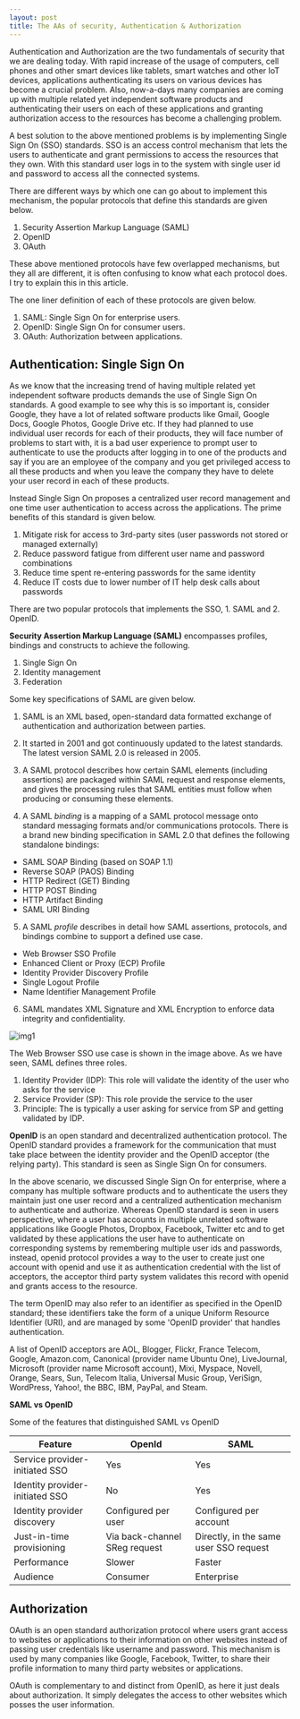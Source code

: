 ```yaml
---
layout: post
title: The AAs of security, Authentication & Authorization
---
```

Authentication and Authorization are the two fundamentals of security that we are dealing today. With rapid increase of the usage of computers, cell phones and other smart devices like tablets, smart watches and other IoT devices, applications authenticating its users on various devices has become a crucial problem. Also, now-a-days many companies are coming up with multiple related yet independent software products and authenticating their users on each of these applications and granting authorization access to the resources has become a challenging problem.

A best solution to the above mentioned problems is by implementing Single Sign On (SSO) standards. SSO is an access control mechanism that lets the users to authenticate and grant permissions to access the resources that they own. With this standard user logs in to the system with single user id and password to access all the connected systems.

There are different ways by which one can go about to implement this mechanism, the popular protocols that define this standards are given below.

1. Security Assertion Markup Language (SAML)
2. OpenID
3. OAuth

These above mentioned protocols have few overlapped mechanisms, but they all are different, it is often confusing to know what each protocol does. I try to explain this in this article.

The one liner definition of each of these protocols are given below.

1. SAML: Single Sign On for enterprise users.
2. OpenID: Single Sign On for consumer users.
3. OAuth: Authorization between applications.

## Authentication: Single Sign On  

As we know that the increasing trend of having multiple related yet independent software products
demands the use of Single Sign On standards. A good example to see why this is so important is, consider Google, they have a lot of related software products like Gmail, Google Docs, Google Photos, Google Drive etc. If they had planned to use individual user records for each of their products, they will face number of problems to start with, it is a bad user experience to prompt user to authenticate to use the products after logging in to one of the products and say if you are an employee of the company and you get privileged access to all these products and when you leave the company they have to delete your user record in each of these products.

Instead Single Sign On proposes a centralized user record management and one time user authentication to access across the applications. The prime benefits of this standard is given below.

1. Mitigate risk for access to 3rd-party sites (user passwords not stored or managed externally)
2. Reduce password fatigue from different user name and password combinations
3. Reduce time spent re-entering passwords for the same identity
4. Reduce IT costs due to lower number of IT help desk calls about passwords  

There are two popular protocols that implements the SSO, 1. SAML and 2. OpenID.

**Security Assertion Markup Language (SAML)** encompasses profiles, bindings and constructs to achieve the following.

1. Single Sign On
2. Identity management
3. Federation

Some key specifications of SAML are given below.

1. SAML is an XML based, open-standard data formatted exchange of authentication and authorization between parties.

2. It started in 2001 and got continuously updated to the latest standards. The latest version SAML 2.0 is released in 2005.

3. A SAML protocol describes how certain SAML elements (including assertions) are packaged within SAML request and response elements, and gives the processing rules that SAML entities must follow when producing or consuming these elements.

4. A SAML *binding* is a mapping of a SAML protocol message onto standard messaging formats and/or communications protocols. There is a brand new binding specification in SAML 2.0 that defines the following standalone bindings:
  * SAML SOAP Binding (based on SOAP 1.1)
  * Reverse SOAP (PAOS) Binding
  * HTTP Redirect (GET) Binding
  * HTTP POST Binding
  * HTTP Artifact Binding
  * SAML URI Binding

5. A SAML *profile* describes in detail how SAML assertions, protocols, and bindings combine to support a defined use case.
  * Web Browser SSO Profile
  * Enhanced Client or Proxy (ECP) Profile
  * Identity Provider Discovery Profile
  * Single Logout Profile
  * Name Identifier Management Profile

6. SAML mandates XML Signature and XML Encryption to enforce data integrity and confidentiality.  

![img1]({{site.baseurl}}assets/authentication/saml.png)

The Web Browser SSO use case is shown in the image above. As we have seen, SAML defines three roles.

1. Identity Provider (IDP): This role will validate the identity of the user who asks for the service
2. Service Provider (SP): This role provide the service to the user
3. Principle: The is typically a user asking for service from SP and getting validated by IDP.

**OpenID** is an open standard and decentralized authentication protocol. The OpenID standard provides a framework for the communication that must take place between the identity provider and the OpenID acceptor (the relying party). This standard is seen as Single Sign On for consumers.

In the above scenario, we discussed Single Sign On for enterprise, where a company has multiple software products and to authenticate the users they maintain just one user record and a centralized authentication mechanism to authenticate and authorize. Whereas OpenID standard is seen in users perspective, where a user has accounts in multiple unrelated software applications like Google Photos, Dropbox, Facebook, Twitter etc and to get validated by these applications the user have to authenticate on corresponding systems by remembering multiple user ids and passwords, instead, openid protocol provides a way to the user to create just one account with openid and use it as authentication credential with the list of acceptors, the acceptor third party system validates this record with openid and grants access to the resource.

The term OpenID may also refer to an identifier as specified in the OpenID standard; these identifiers take the form of a unique Uniform Resource Identifier (URI), and are managed by some 'OpenID provider' that handles authentication.

A list of OpenID acceptors are AOL, Blogger, Flickr, France Telecom, Google, Amazon.com, Canonical (provider name Ubuntu One), LiveJournal, Microsoft (provider name Microsoft account), Mixi, Myspace, Novell, Orange, Sears, Sun, Telecom Italia, Universal Music Group, VeriSign, WordPress, Yahoo!, the BBC, IBM, PayPal, and Steam.


**SAML vs OpenID**

Some of the features that distinguished SAML vs OpenID

| Feature                         	| OpenId                        	| SAML                                   	|
|---------------------------------	|-------------------------------	|----------------------------------------	|
| Service provider-initiated SSO  	| Yes                           	| Yes                                    	|
| Identity provider-initiated SSO 	| No                            	| Yes                                    	|
| Identity provider discovery     	| Configured per user           	| Configured per account                 	|
| Just-in-time provisioning       	| Via back-channel SReg request 	| Directly, in the same user SSO request 	|
| Performance                     	| Slower                        	| Faster                                 	|
| Audience                        	| Consumer                      	| Enterprise                             	|

## Authorization

OAuth is an open standard authorization protocol where users grant access to websites or applications to their information on other websites instead of passing user credentials like username and password. This mechanism is used by many companies like Google, Facebook, Twitter, to share their profile information to many third party websites or applications.

OAuth is complementary to and distinct from OpenID, as here it just deals about authorization. It simply delegates the access to other websites which posses the user information.     
